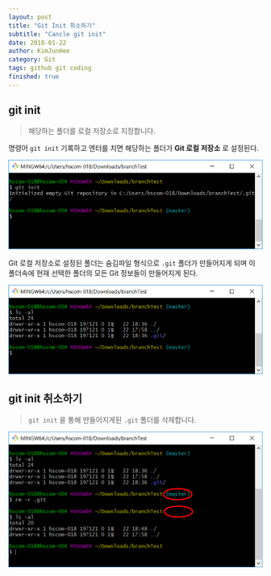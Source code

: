 ```yaml
---
layout: post
title: "Git Init 취소하기"
subtitle: "Cancle git init"
date: 2018-01-22
author: KimJunHee
category: Git
tags: github git coding
finished: true
---
```


## git init

> 해당하는 폴더를 로컬 저장소로 지정합니다.

명령어 ```git init``` 기록하고 엔터를 치면 해당하는 폴더가 **Git 로컬 저장소** 로 설정된다.

![Git](/img/git_init.png "git init")

Git 로컬 저장소로 설정된 폴더는 숨김파일 형식으로 ```.git``` 폴더가 만들어지게 되며 이 폴더속에 현재 선택한 폴더의 모든 Git 정보들이 만들어지게 된다.

![Git](/img/git_folder.png "git folder")

## git init 취소하기

> ```git init``` 을 통해 만들어지게된 ```.git``` 폴더를 삭제합니다.

![Git](/img/git_cancle_init.png "cancle init")
